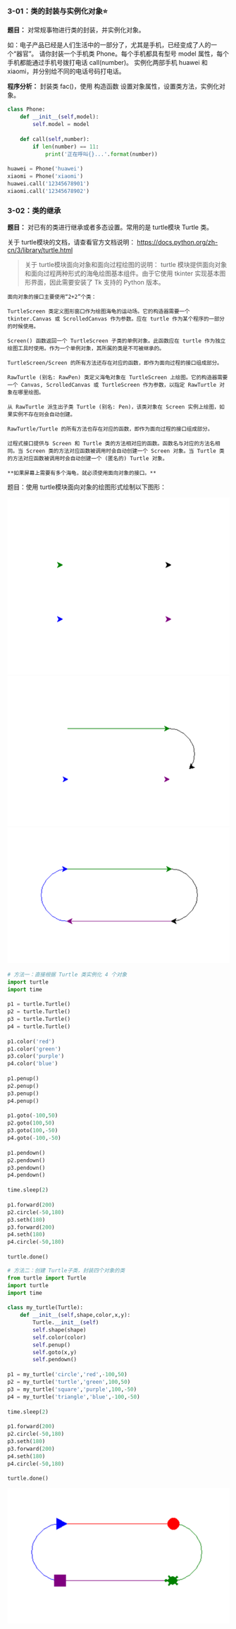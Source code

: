 ### **3-01：类的封装与实例化对象**⭐

**题目：** 对常规事物进行类的封装，并实例化对象。

如：电子产品已经是人们生活中的一部分了，尤其是手机，已经变成了人的一个“器官”。
请你封装一个手机类 Phone。每个手机都具有型号 model 属性，每个手机都能通过手机号拨打电话 call(number)。
实例化两部手机 huawei 和 xiaomi，并分别给不同的电话号码打电话。

**程序分析：** 封装类 fac()，使用 构造函数 设置对象属性，设置类方法，实例化对象。

```python
class Phone:
    def __init__(self,model):
        self.model = model

    def call(self,number):
        if len(number) == 11:
            print('正在呼叫{}...'.format(number))

huawei = Phone('huawei')
xiaomi = Phone('xiaomi')
huawei.call('12345678901')
xiaomi.call('12345678902')
```

### **3-02：类的继承**

**题目：** 对已有的类进行继承或者多态设置。常用的是 turtle模块 Turtle 类。

关于 turtle模块的文档，请查看官方文档说明：
<https://docs.python.org/zh-cn/3/library/turtle.html>

> 关于 turtle模块面向对象和面向过程绘图的说明：
    turtle 模块提供面向对象和面向过程两种形式的海龟绘图基本组件。由于它使用 tkinter 实现基本图形界面，因此需要安装了 Tk 支持的 Python 版本。

    面向对象的接口主要使用“2+2”个类：

    TurtleScreen 类定义图形窗口作为绘图海龟的运动场。它的构造器需要一个 tkinter.Canvas 或 ScrolledCanvas 作为参数。应在 turtle 作为某个程序的一部分的时候使用。

    Screen() 函数返回一个 TurtleScreen 子类的单例对象。此函数应在 turtle 作为独立绘图工具时使用。作为一个单例对象，其所属的类是不可被继承的。

    TurtleScreen/Screen 的所有方法还存在对应的函数，即作为面向过程的接口组成部分。

    RawTurtle (别名: RawPen) 类定义海龟对象在 TurtleScreen 上绘图。它的构造器需要一个 Canvas, ScrolledCanvas 或 TurtleScreen 作为参数，以指定 RawTurtle 对象在哪里绘图。

    从 RawTurtle 派生出子类 Turtle (别名: Pen)，该类对象在 Screen 实例上绘图，如果实例不存在则会自动创建。

    RawTurtle/Turtle 的所有方法也存在对应的函数，即作为面向过程的接口组成部分。

    过程式接口提供与 Screen 和 Turtle 类的方法相对应的函数。函数名与对应的方法名相同。当 Screen 类的方法对应函数被调用时会自动创建一个 Screen 对象。当 Turtle 类的方法对应函数被调用时会自动创建一个 (匿名的) Turtle 对象。

    **如果屏幕上需要有多个海龟，就必须使用面向对象的接口。**

题目：使用 turtle模块面向对象的绘图形式绘制以下图形：

![](./_media/../../../_media/3-17-1.png)
![](./_media/../../../_media/3-17-2.png)
![](./_media/../../../_media/3-17-3.png)

```python
# 方法一：直接根据 Turtle 类实例化 4 个对象
import turtle
import time

p1 = turtle.Turtle()
p2 = turtle.Turtle()
p3 = turtle.Turtle()
p4 = turtle.Turtle()

p1.color('red')
p1.color('green')
p3.color('purple')
p4.color('blue')

p1.penup()
p2.penup()
p3.penup()
p4.penup()

p1.goto(-100,50)
p2.goto(100,50)
p3.goto(100,-50)
p4.goto(-100,-50)

p1.pendown()
p2.pendown()
p3.pendown()
p4.pendown()

time.sleep(2)

p1.forward(200)
p2.circle(-50,180)
p3.seth(180)
p3.forward(200)
p4.seth(180)
p4.circle(-50,180)

turtle.done()
```

```python
# 方法二：创建 Turtle子类，封装四个对象的类
from turtle import Turtle
import turtle
import time

class my_turtle(Turtle):
    def __init__(self,shape,color,x,y):
        Turtle.__init__(self)
        self.shape(shape)
        self.color(color)
        self.penup()
        self.goto(x,y)
        self.pendown()

p1 = my_turtle('circle','red',-100,50)
p2 = my_turtle('turtle','green',100,50)
p3 = my_turtle('square','purple',100,-50)
p4 = my_turtle('triangle','blue',-100,-50)

time.sleep(2)

p1.forward(200)
p2.circle(-50,180)
p3.seth(180)
p3.forward(200)
p4.seth(180)
p4.circle(-50,180)

turtle.done()

```

![](./_media/../../../_media/3-17-4.png)